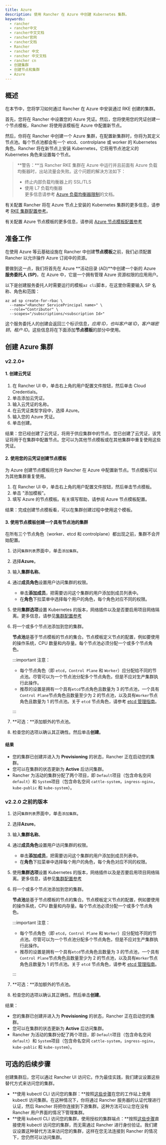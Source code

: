 ```yaml
---
title: Azure
description: 使用 Rancher 在 Azure 中创建 Kubernetes 集群。
keywords:
  - rancher
  - rancher中文
  - rancher中文文档
  - rancher官网
  - rancher文档
  - Rancher
  - rancher 中文
  - rancher 中文文档
  - rancher cn
  - 创建集群
  - 创建节点和集群
  - Azure
---
```


## 概述

在本节中，您将学习如何通过 Rancher 在 Azure 中安装通过 RKE 创建的集群。

首先，您将在 Rancher 中设置您的 Azure 凭证。然后，您将使用您的凭证创建一个节点模板，Rancher 将使用该模板在 Azure 中配置新节点。

然后，你将在 Rancher 中创建一个 Azure 集群，在配置新集群时，你将为其定义节点池。每个节点池都会有一个 etcd、controlplane 或 worker 的 Kubernetes 角色。Rancher 将在新节点上安装 Kubernetes，它将用节点池定义的 Kubernetes 角色来设置每个节点。

> **警告：**当 Rancher RKE 集群在 Azure 中运行并且前面有 Azure 负载均衡器时，出站流量会失败。这个问题的解决方法如下：
>
> - 终止内部负载均衡器上的 SSL/TLS
> - 使用 L7 负载均衡器  
>   更多信息请参考 [Azure 负载均衡器限制](https://docs.microsoft.com/en-us/azure/load-balancer/components#limitations)的文档。

有关配置 Rancher 将在 Azure 节点上安装的 Kubernetes 集群的更多信息，请参考 [RKE 集群配置参考](/docs/rancher2.5/cluster-provisioning/rke-clusters/options/_index)。

有关配置 Azure 节点模板的更多信息，请参阅 [Azure 节点模板配置参考](/docs/rancher2.5/cluster-provisioning/rke-clusters/node-pools/azure/azure-node-template-config/_index)

## 准备工作

在使用 Azure 等云基础设施在 Rancher 中创建**节点模板**之前，我们必须配置 Rancher 以允许操作 Azure 订阅中的资源。

要做到这一点，我们将首先在 Azure **活动目录 (AD)**中创建一个新的 Azure **服务委托人 (SP)**，在 Azure 中，它是一个拥有管理 Azure 资源权限的应用用户。

以下是创建服务委托人时需要运行的模板`az cli`脚本，在这里你需要输入 SP 名称、角色和范围：

```
az ad sp create-for-rbac \
  --name="<Rancher ServicePrincipal name>" \
  --role="Contributor" \
  --scopes="/subscriptions/<subscription Id>"
```

这个服务委托人的创建会返回三个标识信息，_应用 ID，也叫客户端 ID_，_客户端密钥_，_租户 ID_。这些信息将在下面添加**节点模板**的部分中使用。

## 创建 Azure 集群

### v2.2.0+

#### 1. 创建云凭证

1. 在 Rancher UI 中，单击右上角的用户配置文件按钮，然后单击 Cloud Credentials。
1. 单击添加云凭证。
1. 输入云凭证的名称。
1. 在云凭证类型字段中，选择 Azure。
1. 输入您的 Azure 凭证。
1. 单击创建。

结果：您已经创建了云凭证，将用于供应集群中的节点。您已创建了云凭证，该凭证将用于在集群中配置节点。您可以为其他节点模板或在其他集群中重复使用这些凭证。

#### 2. 使用您的云凭证创建节点模板

为 Azure 创建节点模板将允许 Rancher 在 Azure 中配置新节点。节点模板可以为其他集群重复使用。

1. 在 Rancher UI 中，单击右上角的用户配置文件按钮，然后单击节点模板。
2. 单击 "添加模板"。
3. 填写 Azure 的节点模板。有关填写帮助，请参阅 Azure 节点模板配置。

结果：完成创建节点模板看，可以在集群创建过程中使用这个模板。

#### 3. 使用节点模板创建一个具有节点池的集群

在所有三个节点角色（worker、etcd 和 controlplane）都出现之前，集群不会开始配置。

1.  访问`集群列表`界面中，单击`添加集群`。

2.  选择**Azure**。

3.  输入**集群名称**。

4.  通过**成员角色**设置用户访问集群的权限。

    - 单击**添加成员**，把需要访问这个集群的用户添加到成员列表中。
    - 在**角色**下拉菜单中选择每个用户的角色，每个角色对应不同的权限。

5.  使用**集群选项**设置 Kubernetes 的版本，网络插件以及是否要启用项目网络隔离。更多信息，请参见[集群配置参考](/docs/rancher2.5/cluster-provisioning/rke-clusters/options/_index)

6.  将一个或多个节点池添加到您的集群。

    **节点池**是基于节点模板的节点的集合。节点模板定义节点的配置，例如要使用的操作系统，CPU 数量和内存量。每个节点池必须分配一个或多个节点角色。

    :::important 注意：

    - 每个节点角色（即 `etcd`，`Control Plane` 和 `Worker`）应分配给不同的节点池。尽管可以为一个节点池分配多个节点角色，但是不应对生产集群执行此操作。
    - 推荐的设置是拥有一个具有`etcd`节点角色且数量为 3 的节点池，一个具有`Control Plane`节点角色且数量至少为 2 的节点池，以及具有`Worker`节点角色且数量为 1 的节点池。关于 `etcd` 节点角色，请参考 [etcd 管理指南](https://etcd.io/#optimal-cluster-size)。

    :::

7.  **可选：**添加额外的节点池。

8.  检查您的选项以确认其正确性。然后单击**创建**。

#### 结果

- 您的集群已创建并进入为 **Provisioning** 的状态，Rancher 正在启动您的集群。
- 您可以在集群的状态更新为 **Active** 后访问集群。
- Rancher 为活动的集群分配了两个项目，即 `Default`项目（包含命名空间 `default`）和 `System`项目（包含命名空间 `cattle-system`，`ingress-nginx`，`kube-public` 和 `kube-system`）。

### v2.2.0 之前的版本

1.  访问`集群列表`界面中，单击`添加集群`。

2.  选择**Azure**。

3.  输入**集群名称**。

4.  通过**成员角色**设置用户访问集群的权限。

    - 单击**添加成员**，把需要访问这个集群的用户添加到成员列表中。
    - 在**角色**下拉菜单中选择每个用户的角色，每个角色对应不同的权限。

5.  使用**集群选项**设置 Kubernetes 的版本，网络插件以及是否要启用项目网络隔离。更多信息，请参见[集群配置参考](/docs/rancher2.5/cluster-provisioning/rke-clusters/options/_index)

6.  将一个或多个节点池添加到您的集群。

    **节点池**是基于节点模板的节点的集合。节点模板定义节点的配置，例如要使用的操作系统，CPU 数量和内存量。每个节点池必须分配一个或多个节点角色。

    :::important 注意：

    - 每个节点角色（即 `etcd`，`Control Plane` 和 `Worker`）应分配给不同的节点池。尽管可以为一个节点池分配多个节点角色，但是不应对生产集群执行此操作。
    - 推荐的设置是拥有一个具有`etcd`节点角色且数量为 3 的节点池，一个具有`Control Plane`节点角色且数量至少为 2 的节点池，以及具有`Worker`节点角色且数量为 1 的节点池。关于 `etcd` 节点角色，请参考 [etcd 管理指南](https://etcd.io/#optimal-cluster-size)。

    :::

7.  **可选：**添加额外的节点池。

8.  检查您的选项以确认其正确性。然后单击**创建**。

结果：

- 您的集群已创建并进入为 **Provisioning** 的状态，Rancher 正在启动您的集群。
- 您可以在集群的状态更新为 **Active** 后访问集群。
- Rancher 为活动的集群分配了两个项目，即 `Default`项目（包含命名空间 `default`）和 `System`项目（包含命名空间 `cattle-system`，`ingress-nginx`，`kube-public` 和 `kube-system`）。

## 可选的后续步骤

创建集群后，您可以通过 Rancher UI 访问它。作为最佳实践，我们建议设置这些替代方式来访问您的集群。

- **使用 kubectl CLI 访问您的集群：**按照[这些步骤](/docs/rancher2.5/cluster-admin/cluster-access/kubectl/_index)在您的工作站上使用 kubectl 访问集群。在这种情况下，你将通过 Rancher 服务器的认证代理进行认证，然后 Rancher 将把你连接到下游集群。这种方法可以让您在没有 Rancher 用户界面的情况下管理集群。
- **使用 kubectl CLI 访问您的集群，使用授权的集群端点：**按照[这些步骤](/docs/rancher2.5/cluster-admin/cluster-access/kubectl/_index)直接使用 kubectl 访问您的集群，而无需通过 Rancher 进行身份验证。我们建议设置这种替代方法来访问您的集群，这样在您无法连接到 Rancher 的情况下，您仍然可以访问集群。
